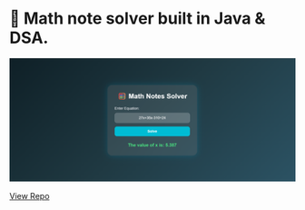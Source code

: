 # 📝 Math note solver built in Java & DSA.

![Math Note Solver](screenshots/math.png)

[View Repo](https://github.com/kush86005/Project2)
